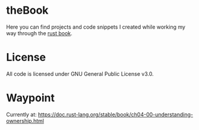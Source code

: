 # theBook
Here you can find projects and code snippets I created while working my way through the [rust book](https://doc.rust-lang.org/book/).

# License
All code is licensed under GNU General Public License v3.0.

# Waypoint
Currently at: https://doc.rust-lang.org/stable/book/ch04-00-understanding-ownership.html